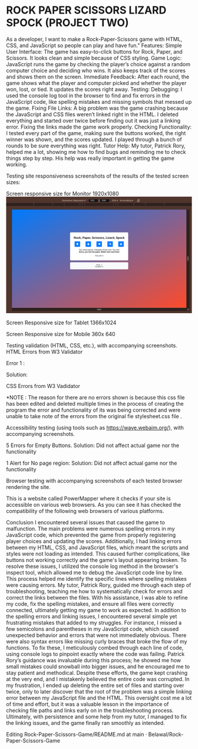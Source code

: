 <h1> ROCK PAPER SCISSORS LIZARD SPOCK (PROJECT TWO) </h1>
As a developer, I want to make a Rock-Paper-Scissors game with HTML, CSS, and JavaScript so people can play and have fun." Features: Simple User Interface: The game has easy-to-click buttons for Rock, Paper, and Scissors. It looks clean and simple because of CSS styling. Game Logic: JavaScript runs the game by checking the player’s choice against a random computer choice and deciding who wins. It also keeps track of the scores and shows them on the screen. Immediate Feedback: After each round, the game shows what the player and computer picked and whether the player won, lost, or tied. It updates the scores right away. Testing: Debugging: I used the console log tool in the browser to find and fix errors in the JavaScript code, like spelling mistakes and missing symbols that messed up the game. Fixing File Links: A big problem was the game crashing because the JavaScript and CSS files weren’t linked right in the HTML. I deleted everything and started over twice before finding out it was just a linking error. Fixing the links made the game work properly. Checking Functionality: I tested every part of the game, making sure the buttons worked, the right winner was shown, and the scores updated. I played through a bunch of rounds to be sure everything was right. Tutor Help: My tutor, Patrick Rory, helped me a lot, showing me how to find bugs and reminding me to check things step by step. His help was really important in getting the game working.

Testing site responsiveness screenshots of the results of the tested screen sizes:

Screen responsive size for Monitor 1920x1080
<img src="assets/images/1920x1080.png" >

Screen Responsive size for Tablet 1366x1024

Screen Responsive size for Mobile 360x 640

Testing validation (HTML, CSS, etc.), with accompanying screenshots. HTML Errors from W3 Validator

Error 1 :

Solution:

CSS Errors from W3 Vadidator

*NOTE : The reason for there are no errors shown is because this css file has been edited and deleted multiple times in the process of creating the program the error and functionality of its was being corrected and were unable to take note of the errors from the original fie stylesheet.css file .

Accessibility testing (using tools such as https://wave.webaim.org/), with accompanying screenshots.

5 Errors for Empty Buttons. Solution: Did not affect actual game nor the functionality

1 Alert for No page region: Solution: Did not affect actual game nor the functionality

Browser testing with accompanying screenshots of each tested browser rendering the site.

This is a website called PowerMapper where it checks if your site is accessible on various web browsers. As you can see it has checked the compatibility of the following web browsers of various platforms.

Conclusion I encountered several issues that caused the game to malfunction. The main problems were numerous spelling errors in my JavaScript code, which prevented the game from properly registering player choices and updating the scores. Additionally, I had linking errors between my HTML, CSS, and JavaScript files, which meant the scripts and styles were not loading as intended. This caused further complications, like buttons not working correctly and the game's layout appearing broken. To resolve these issues, I utilized the console log method in the browser's inspect tool, which allowed me to debug the JavaScript code line by line. This process helped me identify the specific lines where spelling mistakes were causing errors. My tutor, Patrick Rory, guided me through each step of troubleshooting, teaching me how to systematically check for errors and correct the links between the files. With his assistance, I was able to refine my code, fix the spelling mistakes, and ensure all files were correctly connected, ultimately getting my game to work as expected. In addition to the spelling errors and linking issues, I encountered several simple yet frustrating mistakes that added to my struggles. For instance, I missed a few semicolons and parentheses in my JavaScript code, which caused unexpected behavior and errors that were not immediately obvious. There were also syntax errors like missing curly braces that broke the flow of my functions. To fix these, I meticulously combed through each line of code, using console logs to pinpoint exactly where the code was failing. Patrick Rory’s guidance was invaluable during this process; he showed me how small mistakes could snowball into bigger issues, and he encouraged me to stay patient and methodical. Despite these efforts, the game kept crashing at the very end, and I mistakenly believed the entire code was corrupted. In my frustration, I ended up deleting the entire set of files and starting over twice, only to later discover that the root of the problem was a simple linking error between my JavaScript file and the HTML. This oversight cost me a lot of time and effort, but it was a valuable lesson in the importance of checking file paths and links early on in the troubleshooting process. Ultimately, with persistence and some help from my tutor, I managed to fix the linking issues, and the game finally ran smoothly as intended.

Editing Rock-Paper-Scissors-Game/README.md at main · Belawal/Rock-Paper-Scissors-Game 

